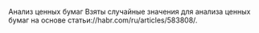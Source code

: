 Анализ ценных бумаг
Взяты случайные значения для анализа ценных бумаг на основе статьи://habr.com/ru/articles/583808/.
